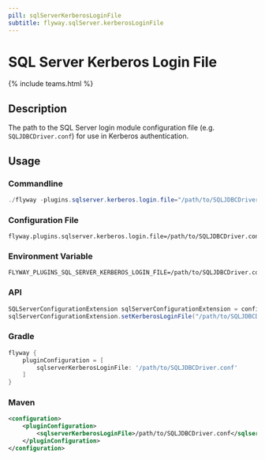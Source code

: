 ```yaml
---
pill: sqlServerKerberosLoginFile
subtitle: flyway.sqlServer.kerberosLoginFile
---
```


# SQL Server Kerberos Login File
{% include teams.html %}

## Description
The path to the SQL Server login module configuration file (e.g. `SQLJDBCDriver.conf`) for use in Kerberos authentication.

## Usage

### Commandline
```powershell
./flyway -plugins.sqlserver.kerberos.login.file="/path/to/SQLJDBCDriver.conf" info
```

### Configuration File
```properties
flyway.plugins.sqlserver.kerberos.login.file=/path/to/SQLJDBCDriver.conf
```

### Environment Variable
```properties
FLYWAY_PLUGINS_SQL_SERVER_KERBEROS_LOGIN_FILE=/path/to/SQLJDBCDriver.conf
```

### API
```java
SQLServerConfigurationExtension sqlServerConfigurationExtension = configuration.getPluginRegister().getPlugin(SQLServerConfigurationExtension.class)
sqlServerConfigurationExtension.setKerberosLoginFile("/path/to/SQLJDBCDriver.conf");
```

### Gradle
```groovy
flyway {
    pluginConfiguration = [
        sqlserverKerberosLoginFile: '/path/to/SQLJDBCDriver.conf'
    ]
}
```

### Maven
```xml
<configuration>
    <pluginConfiguration>
        <sqlserverKerberosLoginFile>/path/to/SQLJDBCDriver.conf</sqlserverKerberosLoginFile>
    </pluginConfiguration>
</configuration>
```
